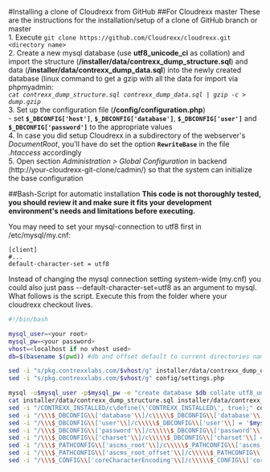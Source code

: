 #Installing a clone of Cloudrexx from GitHub
##For Cloudrexx master
These are the instructions for the installation/setup of a clone of GitHub branch or master  
1. 
   Execute `git clone https://github.com/Cloudrexx/cloudrexx.git <directory name>`  
2. 
   Create a new mysql database (use **utf8_unicode_ci** as collation) and import the structure (**/installer/data/contrexx_dump_structure.sql**) and data (**/installer/data/contrexx_dump_data.sql**) into the newly created database (linux command to get a gzip with all the data for import via phpmyadmin:  
*`cat contrexx_dump_structure.sql contrexx_dump_data.sql | gzip -c > dump.gzip`*  
3. 
   Set up the configuration file (**/config/configuration.php**)  
    - set **`$_DBCONFIG['host']`**, **`$_DBCONFIG['database']`**, **`$_DBCONFIG['user']`** and **`$_DBCONFIG['password']`** to the appropriate values  
4. 
   In case you did setup Cloudrexx in a subdirectory of the webserver's *DocumentRoot*, you'll have do set the option **`RewriteBase`** in the file *.htaccess* accordingly  
5. 
   Open section *Administration > Global Configuration* in backend (http://your-cloudrexx-git-clone/cadmin/) so that the system can initialize the base configuration  

##Bash-Script for automatic installation
**This code is not thoroughly tested, you should review it and make sure it fits your development environment's needs and limitations before executing.**  

You may need to set your mysql-connection to utf8 first in /etc/mysql/my.cnf:  
```
[client]
#...
default-character-set = utf8
```
Instead of changing the mysql connection setting system-wide (my.cnf) you could also just pass --default-character-set=utf8 as an argument to mysql.  
What follows is the script. Execute this from the folder where your cloudrexx checkout lives.  

```sh
#!/bin/bash

mysql_user=<your root>
mysql_pw=<your password>
vhost=<localhost if no vhost used>
db=$(basename $(pwd)) #db and offset default to current directories name

sed -i "s/pkg.contrexxlabs.com/$vhost/g" installer/data/contrexx_dump_data.sql
sed -i "s/pkg.contrexxlabs.com/$vhost/g" config/settings.php

mysql -u$mysql_user -p$mysql_pw -e "create database $db collate utf8_unicode_ci";
cat installer/data/contrexx_dump_structure.sql installer/data/contrexx_dump_data.sql | mysql -u$mysql_user -p$mysql_pw $db
sed -i "/CONTREXX_INSTALLED/c\define(\'CONTREXX_INSTALLED\', true);" config/configuration.php
sed -i "/\\\$_DBCONFIG\\['database'\\]/c\\\\\$_DBCONFIG\\['database'\\] = '$db';" config/configuration.php
sed -i "/\\\$_DBCONFIG\\['user'\\]/c\\\\\$_DBCONFIG\\['user'\\] = '$mysql_user';" config/configuration.php
sed -i "/\\\$_DBCONFIG\\['password'\\]/c\\\\\$_DBCONFIG\\['password'\\] = '$mysql_pw';" config/configuration.php
sed -i "/\\\$_DBCONFIG\\['charset'\\]/c\\\\\$_DBCONFIG\\['charset'\\] = 'utf8';" config/configuration.php
sed -i "/\\\$_PATHCONFIG\\['ascms_root'\\]/c\\\\\$_PATHCONFIG\\['ascms_root'\\] = '/home/srz/web/root';" config/configuration.php
sed -i "/\\\$_PATHCONFIG\\['ascms_root_offset'\\]/c\\\\\$_PATHCONFIG\\['ascms_root_offset'\\] = '/$db';" config/configuration.php
sed -i "/\\\$_CONFIG\\['coreCharacterEncoding'\\]/c\\\\\$_CONFIG\\['coreCharacterEncoding'\\] = 'UTF-8';" config/configuration.php
```
